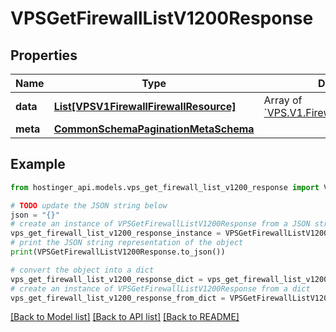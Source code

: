 # VPSGetFirewallListV1200Response


## Properties

Name | Type | Description | Notes
------------ | ------------- | ------------- | -------------
**data** | [**List[VPSV1FirewallFirewallResource]**](VPSV1FirewallFirewallResource.md) | Array of [&#x60;VPS.V1.Firewall.FirewallResource&#x60;](#model/vpsv1firewallfirewallresource) | [optional] 
**meta** | [**CommonSchemaPaginationMetaSchema**](CommonSchemaPaginationMetaSchema.md) |  | [optional] 

## Example

```python
from hostinger_api.models.vps_get_firewall_list_v1200_response import VPSGetFirewallListV1200Response

# TODO update the JSON string below
json = "{}"
# create an instance of VPSGetFirewallListV1200Response from a JSON string
vps_get_firewall_list_v1200_response_instance = VPSGetFirewallListV1200Response.from_json(json)
# print the JSON string representation of the object
print(VPSGetFirewallListV1200Response.to_json())

# convert the object into a dict
vps_get_firewall_list_v1200_response_dict = vps_get_firewall_list_v1200_response_instance.to_dict()
# create an instance of VPSGetFirewallListV1200Response from a dict
vps_get_firewall_list_v1200_response_from_dict = VPSGetFirewallListV1200Response.from_dict(vps_get_firewall_list_v1200_response_dict)
```
[[Back to Model list]](../README.md#documentation-for-models) [[Back to API list]](../README.md#documentation-for-api-endpoints) [[Back to README]](../README.md)


